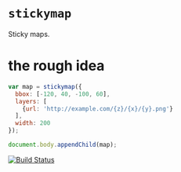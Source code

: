 # `stickymap`

Sticky maps.

# the rough idea

```js
var map = stickymap({
  bbox: [-120, 40, -100, 60],
  layers: [
    {url: 'http://example.com/{z}/{x}/{y}.png'}
  ],
  width: 200
});

document.body.appendChild(map);
```

[![Build Status](https://travis-ci.org/tschaub/stickymap.svg?branch=master)](https://travis-ci.org/tschaub/stickymap)

